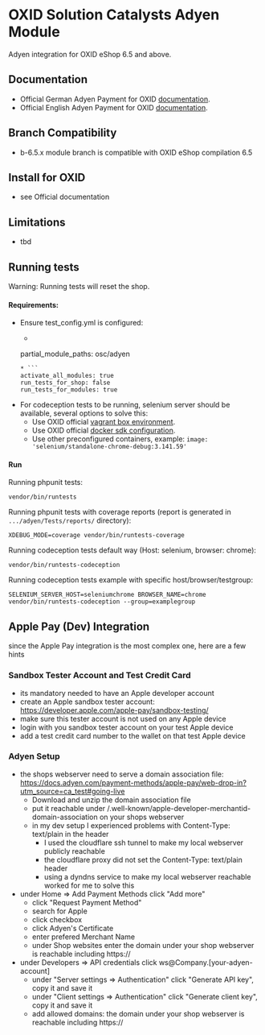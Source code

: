 # OXID Solution Catalysts Adyen Module

Adyen integration for OXID eShop 6.5 and above.

## Documentation

* Official German Adyen Payment for OXID [documentation](https://docs.oxid-esales.com/modules/adyen/de/latest/).
* Official English Adyen Payment for OXID [documentation](https://docs.oxid-esales.com/modules/adyen/en/latest/).

## Branch Compatibility

* b-6.5.x module branch is compatible with OXID eShop compilation 6.5

## Install for OXID

* see Official documentation

## Limitations

* tbd

## Running tests

Warning: Running tests will reset the shop.

#### Requirements:
* Ensure test_config.yml is configured:
    * ```
    partial_module_paths: osc/adyen
    ```
    * ```
    activate_all_modules: true
    run_tests_for_shop: false
    run_tests_for_modules: true
    ```
* For codeception tests to be running, selenium server should be available, several options to solve this:
    * Use OXID official [vagrant box environment](https://github.com/OXID-eSales/oxvm_eshop).
    * Use OXID official [docker sdk configuration](https://github.com/OXID-eSales/docker-eshop-sdk).
    * Use other preconfigured containers, example: ``image: 'selenium/standalone-chrome-debug:3.141.59'``

#### Run

Running phpunit tests:
```
vendor/bin/runtests
```

Running phpunit tests with coverage reports (report is generated in ``.../adyen/Tests/reports/`` directory):
```
XDEBUG_MODE=coverage vendor/bin/runtests-coverage
```

Running codeception tests default way (Host: selenium, browser: chrome):
```
vendor/bin/runtests-codeception
```

Running codeception tests example with specific host/browser/testgroup:
```
SELENIUM_SERVER_HOST=seleniumchrome BROWSER_NAME=chrome vendor/bin/runtests-codeception --group=examplegroup
```

## Apple Pay (Dev) Integration
since the Apple Pay integration is the most complex one, here are a few hints
### Sandbox Tester Account and Test Credit Card
- its mandatory needed to have an Apple developer account
- create an Apple sandbox tester account: https://developer.apple.com/apple-pay/sandbox-testing/
- make sure this tester account is not used on any Apple device
- login with you sandbox tester account on your test Apple device
- add a test credit card number to the wallet on that test Apple device
### Adyen Setup
- the shops webserver need to serve a domain association file: https://docs.adyen.com/payment-methods/apple-pay/web-drop-in?utm_source=ca_test#going-live
  - Download and unzip the domain association file
  - put it reachable under /.well-known/apple-developer-merchantid-domain-association on your shops webserver
  - in my dev setup I experienced problems with Content-Type: text/plain in the header
    - I used the cloudflare ssh tunnel to make my local webserver publicly reachable
    - the cloudflare proxy did not set the Content-Type: text/plain header
    - using a dyndns service to make my local webserver reachable worked for me to solve this
- under Home => Add Payment Methods click "Add more"
  - click "Request Payment Method"
  - search for Apple
  - click checkbox
  - click Adyen's Certificate
  - enter prefered Merchant Name
  - under Shop websites enter the domain under your shop webserver is reachable including https:// 
- under Developers => API credentials click ws@Company.[your-adyen-account]
  - under "Server settings => Authentication" click "Generate API key", copy it and save it
  - under "Client settings => Authentication" click "Generate client key", copy it and save it
  - add allowed domains: the domain under your shop webserver is reachable including https://
